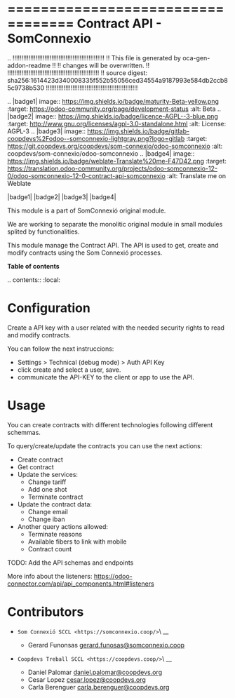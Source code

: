 ==================================
Contract API - SomConnexio
==================================

.. 
   !!!!!!!!!!!!!!!!!!!!!!!!!!!!!!!!!!!!!!!!!!!!!!!!!!!!
   !! This file is generated by oca-gen-addon-readme !!
   !! changes will be overwritten.                   !!
   !!!!!!!!!!!!!!!!!!!!!!!!!!!!!!!!!!!!!!!!!!!!!!!!!!!!
   !! source digest: sha256:1614423d340008335f552b55056ced34554a9187993e584db2ccb85c9738b530
   !!!!!!!!!!!!!!!!!!!!!!!!!!!!!!!!!!!!!!!!!!!!!!!!!!!!

.. |badge1| image:: https://img.shields.io/badge/maturity-Beta-yellow.png
    :target: https://odoo-community.org/page/development-status
    :alt: Beta
.. |badge2| image:: https://img.shields.io/badge/licence-AGPL--3-blue.png
    :target: http://www.gnu.org/licenses/agpl-3.0-standalone.html
    :alt: License: AGPL-3
.. |badge3| image:: https://img.shields.io/badge/gitlab-coopdevs%2Fodoo--somconnexio-lightgray.png?logo=gitlab
    :target: https://git.coopdevs.org/coopdevs/som-connexio/odoo-somconnexio
    :alt: coopdevs/som-connexio/odoo-somconnexio
.. |badge4| image:: https://img.shields.io/badge/weblate-Translate%20me-F47D42.png
    :target: https://translation.odoo-community.org/projects/odoo-somconnexio-12-0/odoo-somconnexio-12-0-contract-api-somconnexio
    :alt: Translate me on Weblate

|badge1| |badge2| |badge3| |badge4|

This module is a part of SomConnexió original module.

We are working to separate the monolitic original module in small
modules splited by functionalities.

This module manage the Contract API.
The API is used to get, create and modify contracts using the Som Connexió processes.

**Table of contents**

.. contents::
   :local:

Configuration
=============

Create a API key with a user related with the needed security rights to read and modify contracts.

You can follow the next instruccions:

- Settings > Technical (debug mode) > Auth API Key
- click create and select a user, save.
- communicate the API-KEY to the client or app to use the API.

Usage
=====

You can create contracts with different technologies following different schemmas.

To query/create/update the contracts you can use the next actions:

- Create contract
- Get contract
- Update the services:
    - Change tariff
    - Add one shot
    - Terminate contract
- Update the contract data:
    - Change email
    - Change iban
- Another query actions allowed:
    - Terminate reasons
    - Available fibers to link with mobile
    - Contract count

TODO: Add the API schemas and endpoints

More info about the listeners:
https://odoo-connector.com/api/api_components.html#listeners

Contributors
============

-  ``Som Connexió SCCL <https://somconnexio.coop/>``\ \_\_

   -  Gerard Funonsas gerard.funosas@somconnexio.coop

-  ``Coopdevs Treball SCCL <https://coopdevs.coop/>``\ \_\_

   -  Daniel Palomar daniel.palomar@coopdevs.org
   -  Cesar Lopez cesar.lopez@coopdevs.org
   -  Carla Berenguer carla.berenguer@coopdevs.org

